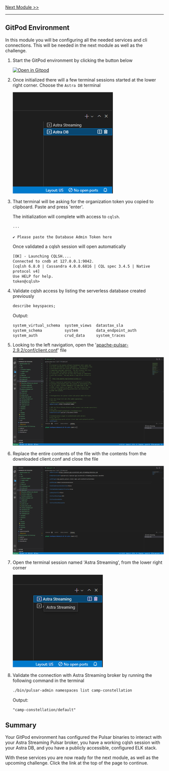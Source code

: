 [Next Module >>](/Lab1/03-enable-cdc-and-consumer.md)

---

## GitPod Environment

In this module you will be configuring all the needed services and cli connections. This will be needed in the next module as well as the challenge.

1. Start the GitPod environment by clicking the button below

    [![Open in Gitpod](https://gitpod.io/button/open-in-gitpod.svg)](https://gitpod.io#https://github.com/ddieruf/advanced-cdc-for-astra)

1. Once initialized there will a few terminal sessions started at the lower right corner. Choose the `Astra DB` terminal

    ![Astra DB Terminal](/images/terminal-astra-db.png)

1. That terminal will be asking for the organization token you copied to clipboard. Paste and press 'enter'.

    The initialization will complete with access to `cqlsh`.

    ```bash
    ...

    ✔ Please paste the Database Admin Token here
    ```

    Once validated a cqlsh session will open automatically

    ```log
    [OK] - Launching CQLSH....
    Connected to cndb at 127.0.0.1:9042.
    [cqlsh 6.8.0 | Cassandra 4.0.0.6816 | CQL spec 3.4.5 | Native protocol v4]
    Use HELP for help.
    token@cqlsh>
    ```

1. Validate cqlsh access by listing the serverless database created previously

    ```sql
    describe keyspaces;
    ```

    Output:

    ```
    system_virtual_schema  system_views  datastax_sla      
    system_schema          system        data_endpoint_auth
    system_auth            crud_data     system_traces  
    ```

1. Looking to the left navigation, open the '[apache-pulsar-2.9.2/conf/client.conf](/workspace/advanced-cdc-for-astra/apache-pulsar-2.9.2/conf/client.conf)' file

    ![Pulsar Client Conf Original](/images/client-conf-original.png)

1. Replace the entire contents of the file with the contents from the downloaded client.conf and close the file

    ![Pulsar Client Conf Contents](/images/client-conf-contents.png)

1. Open the terminal session named 'Astra Streaming', from the lower right corner

    ![Astra Streaming Terminal](/images/terminal-astra-streaming.png)

1. Validate the connection with Astra Streaming broker by running the following command in the terminal

    ```bash
    ./bin/pulsar-admin namespaces list camp-constellation
    ```

    Output:

    ```logs
    "camp-constellation/default"
    ```

## Summary

Your GitPod environment has configured the Pulsar binaries to interact with your Astra Streaming Pulsar broker, you have a working cqlsh session with your Astra DB, and you have a publicly accessible, configured ELK stack.

With these services you are now ready for the next module, as well as the upcoming challenge. Click the link at the top of the page to continue.
